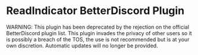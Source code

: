 # ReadIndicator BetterDiscord Plugin
WARNING: This plugin has been deprecated by the rejection on the official BetterDiscord plugin list. This plugin invades the privacy of other users so it is possibly a breach of the TOS, the use is not recommended but is at your own discretion. Automatic updates will no longer be provided.
